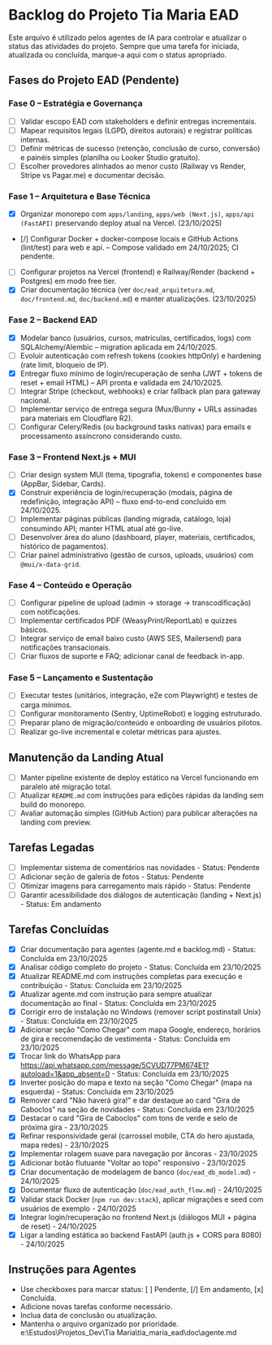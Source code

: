 # Backlog do Projeto Tia Maria EAD

Este arquivo é utilizado pelos agentes de IA para controlar e atualizar o status das atividades do projeto. Sempre que uma tarefa for iniciada, atualizada ou concluída, marque-a aqui com o status apropriado.

## Fases do Projeto EAD (Pendente)

### Fase 0 – Estratégia e Governança
- [ ] Validar escopo EAD com stakeholders e definir entregas incrementais.
- [ ] Mapear requisitos legais (LGPD, direitos autorais) e registrar políticas internas.
- [ ] Definir métricas de sucesso (retenção, conclusão de curso, conversão) e painéis simples (planilha ou Looker Studio gratuito).
- [ ] Escolher provedores alinhados ao menor custo (Railway vs Render, Stripe vs Pagar.me) e documentar decisão.

### Fase 1 – Arquitetura e Base Técnica
- [x] Organizar monorepo com `apps/landing`, `apps/web (Next.js)`, `apps/api (FastAPI)` preservando deploy atual na Vercel. (23/10/2025)
- [/] Configurar Docker + docker-compose locais e GitHub Actions (lint/test) para web e api. – Compose validado em 24/10/2025; CI pendente.
- [ ] Configurar projetos na Vercel (frontend) e Railway/Render (backend + Postgres) em modo free tier.
- [x] Criar documentação técnica (ver `doc/ead_arquitetura.md`, `doc/frontend.md`, `doc/backend.md`) e manter atualizações. (23/10/2025)

### Fase 2 – Backend EAD
- [x] Modelar banco (usuários, cursos, matrículas, certificados, logs) com SQLAlchemy/Alembic – migration aplicada em 24/10/2025.
- [ ] Evoluir autenticação com refresh tokens (cookies httpOnly) e hardening (rate limit, bloqueio de IP).
- [x] Entregar fluxo mínimo de login/recuperação de senha (JWT + tokens de reset + email HTML) – API pronta e validada em 24/10/2025.
- [ ] Integrar Stripe (checkout, webhooks) e criar fallback plan para gateway nacional.
- [ ] Implementar serviço de entrega segura (Mux/Bunny + URLs assinadas para materiais em Cloudflare R2).
- [ ] Configurar Celery/Redis (ou background tasks nativas) para emails e processamento assíncrono considerando custo.

### Fase 3 – Frontend Next.js + MUI
- [ ] Criar design system MUI (tema, tipografia, tokens) e componentes base (AppBar, Sidebar, Cards).
- [x] Construir experiência de login/recuperação (modais, página de redefinição, integração API) – fluxo end-to-end concluído em 24/10/2025.
- [ ] Implementar páginas públicas (landing migrada, catálogo, loja) consumindo API; manter HTML atual até go-live.
- [ ] Desenvolver área do aluno (dashboard, player, materiais, certificados, histórico de pagamentos).
- [ ] Criar painel administrativo (gestão de cursos, uploads, usuários) com `@mui/x-data-grid`.

### Fase 4 – Conteúdo e Operação
- [ ] Configurar pipeline de upload (admin → storage → transcodificação) com notificações.
- [ ] Implementar certificados PDF (WeasyPrint/ReportLab) e quizzes básicos.
- [ ] Integrar serviço de email baixo custo (AWS SES, Mailersend) para notificações transacionais.
- [ ] Criar fluxos de suporte e FAQ; adicionar canal de feedback in-app.

### Fase 5 – Lançamento e Sustentação
- [ ] Executar testes (unitários, integração, e2e com Playwright) e testes de carga mínimos.
- [ ] Configurar monitoramento (Sentry, UptimeRobot) e logging estruturado.
- [ ] Preparar plano de migração/conteúdo e onboarding de usuários pilotos.
- [ ] Realizar go-live incremental e coletar métricas para ajustes.

## Manutenção da Landing Atual
- [ ] Manter pipeline existente de deploy estático na Vercel funcionando em paralelo até migração total.
- [ ] Atualizar `README.md` com instruções para edições rápidas da landing sem build do monorepo.
- [ ] Avaliar automação simples (GitHub Action) para publicar alterações na landing com preview.

## Tarefas Legadas
- [ ] Implementar sistema de comentários nas novidades - Status: Pendente
- [ ] Adicionar seção de galeria de fotos - Status: Pendente
- [ ] Otimizar imagens para carregamento mais rápido - Status: Pendente
- [ ] Garantir acessibilidade dos diálogos de autenticação (landing + Next.js) - Status: Em andamento

## Tarefas Concluídas
- [x] Criar documentação para agentes (agente.md e backlog.md) - Status: Concluída em 23/10/2025
- [x] Analisar código completo do projeto - Status: Concluída em 23/10/2025
- [x] Atualizar README.md com instruções completas para execução e contribuição - Status: Concluída em 23/10/2025
- [x] Atualizar agente.md com instrução para sempre atualizar documentação ao final - Status: Concluída em 23/10/2025
- [x] Corrigir erro de instalação no Windows (remover script postinstall Unix) - Status: Concluída em 23/10/2025
- [x] Adicionar seção "Como Chegar" com mapa Google, endereço, horários de gira e recomendação de vestimenta - Status: Concluída em 23/10/2025
- [x] Trocar link do WhatsApp para https://api.whatsapp.com/message/5CVUD77PM674E1?autoload=1&app_absent=0 - Status: Concluída em 23/10/2025
- [x] Inverter posição do mapa e texto na seção "Como Chegar" (mapa na esquerda) - Status: Concluída em 23/10/2025
- [x] Remover card "Não haverá gira!" e dar destaque ao card "Gira de Caboclos" na seção de novidades - Status: Concluída em 23/10/2025
- [x] Destacar o card "Gira de Caboclos" com tons de verde e selo de próxima gira - 23/10/2025
- [x] Refinar responsividade geral (carrossel mobile, CTA do hero ajustada, mapa redes) - 23/10/2025
- [x] Implementar rolagem suave para navegação por âncoras - 23/10/2025
- [x] Adicionar botão flutuante "Voltar ao topo" responsivo - 23/10/2025
- [x] Criar documentação de modelagem de banco (`doc/ead_db_model.md`) - 24/10/2025
- [x] Documentar fluxo de autenticação (`doc/ead_auth_flow.md`) - 24/10/2025
- [x] Validar stack Docker (`npm run dev:stack`), aplicar migrações e seed com usuários de exemplo - 24/10/2025
- [x] Integrar login/recuperação no frontend Next.js (diálogos MUI + página de reset) - 24/10/2025
- [x] Ligar a landing estática ao backend FastAPI (auth.js + CORS para 8080) - 24/10/2025

## Instruções para Agentes

- Use checkboxes para marcar status: [ ] Pendente, [/] Em andamento, [x] Concluída.
- Adicione novas tarefas conforme necessário.
- Inclua data de conclusão ou atualização.
- Mantenha o arquivo organizado por prioridade.</content>
<parameter name="filePath">e:\Estudos\Projetos_Dev\Tia Maria\tia_maria_ead\doc\agente.md